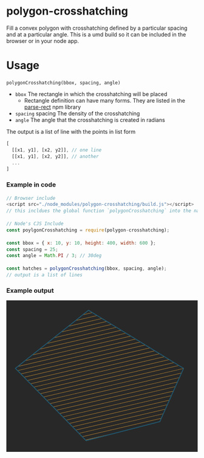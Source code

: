 # polygon-crosshatching

Fill a convex polygon with crosshatching defined by a particular spacing and at
a particular angle. This is a umd build so it can be included in the browser or
in your node app.

# Usage

`polygonCrosshatching(bbox, spacing, angle)`
+ `bbox` The rectangle in which the crosshatching will be placed
  + Rectangle definition can have many forms. They are listed in the [parse-rect](https://www.npmjs.com/package/parse-rect) npm library
+ `spacing` spacing The density of the crosshatching
+ `angle` The angle that the crosshatching is created in radians

The output is a list of line with the points in list form
```js
[
  [[x1, y1], [x2, y2]], // one line
  [[x1, y1], [x2, y2]], // another
  ...
]
```

### Example in code
```js
// Browser include
<script src="./node_modules/polygon-crosshatching/build.js"></script>
// this incldues the global function `polygonCrosshatching` into the namespace

// Node's CJS Include
const poylgonCrosshatching = require(polygon-crosshatching);

const bbox = { x: 10, y: 10, height: 400, width: 600 };
const spacing = 25;
const angle = Math.PI / 3; // 30deg

const hatches = polygonCrosshatching(bbox, spacing, angle);
// output is a list of lines
```

### Example output
![polygon-crosshatching](./example.png)
